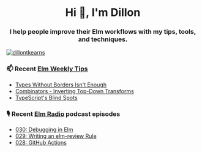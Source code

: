 <h1 align="center">Hi 👋, I'm Dillon</h1>
<h3 align="center">I help people improve their Elm workflows with my tips, tools, and techniques.</h3>


<p align="left"> <a href="https://twitter.com/dillontkearns" target="blank"><img src="https://img.shields.io/twitter/follow/dillontkearns" alt="dillontkearns" /></a> </p>


### 📫 Recent [Elm Weekly Tips](https://incrementalelm.com/tips)
<!-- BLOG-POST-LIST:START -->
- [Types Without Borders Isn't Enough](https://incrementalelm.com/tips/types-without-borders-isnt-enough)
- [Combinators - Inverting Top-Down Transforms](https://incrementalelm.com/tips/combinators)
- [TypeScript's Blind Spots](https://incrementalelm.com/tips/typescript-blind-spots)
<!-- BLOG-POST-LIST:END -->

### 🎙 Recent [Elm Radio](https://elm-radio.com/) podcast episodes
<!-- ELM-RADIO-LIST:START -->
- [030: Debugging in Elm](https://elm-radio.com/episode/debugging-in-elm)
- [029: Writing an elm-review Rule](https://elm-radio.com/episode/writing-an-elm-review-rule)
- [028: GitHub Actions](https://elm-radio.com/episode/github-actions)
<!-- ELM-RADIO-LIST:END -->
